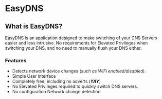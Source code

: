 # EasyDNS
## What is EasyDNS?
EasyDNS is an application designed to make switching of your DNS Servers easier and less intrusive.
No requirements for Elevated Privileges when switching your DNS, and no need to manually flush your DNS either.
### Features

 - Detects network device changes (*such as WiFi enabled/disabled*).
 - Simple User Interface
 - Completely free, including no adverts (***YAY***)
 - No Elevated Privileges required to quickly switch DNS servers.
 - No configuration 
Network change detection

<!--stackedit_data:
eyJoaXN0b3J5IjpbOTIxMjMyOTBdfQ==
-->